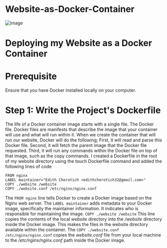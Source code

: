 # Website-as-Docker-Container

![image](https://github.com/user-attachments/assets/4c444f26-74be-40bb-a785-ed746b81fae0)

# Deploying my Website as a Docker Container

# Prerequisite
Ensure that you have Docker installed locally on your computer.

# Step 1: Write the Project's Dockerfile
The life of a Docker container image starts with a single file. The Docker file. Docker files are manifests that describe the image that your container will use and what will run within it. When we create the container that will run our website, Docker will do the following; First, it will read and parse this Docker file. Second, it will fetch the parent image that the Docker file requested. Third, it will run any commands within the Docker file on top of that image, such as the copy commands.
I created a Dockerfile in the root of my website directory using the touch Dockerfile command and added the following lines of code

```
FROM nginx
LABEL maintainer="Edith Cherotich <edithcherotich32@gmail.com>"
COPY ./website /website
COPY ./website.conf /etc/nginx/nginx.conf
```

The ``` FROM nginx ``` line tells Docker to create a Docker image based on the Nginx web server. The ```LABEL maintainer```  adds metadata to your Docker image, specifically the maintainer information. It indicates who is responsible for maintaining the image. ``` COPY ./website /website ``` This line copies the contents of the local *website* directory   into the */website* directory inside the Docker image. This makes the files in the website directory available within the container. The ``` COPY ./website.conf /etc/nginx/nginx.conf ``` copies the *website.conf* file from your local machine to the */etc/nginx/nginx.conf* path inside the Docker image.


